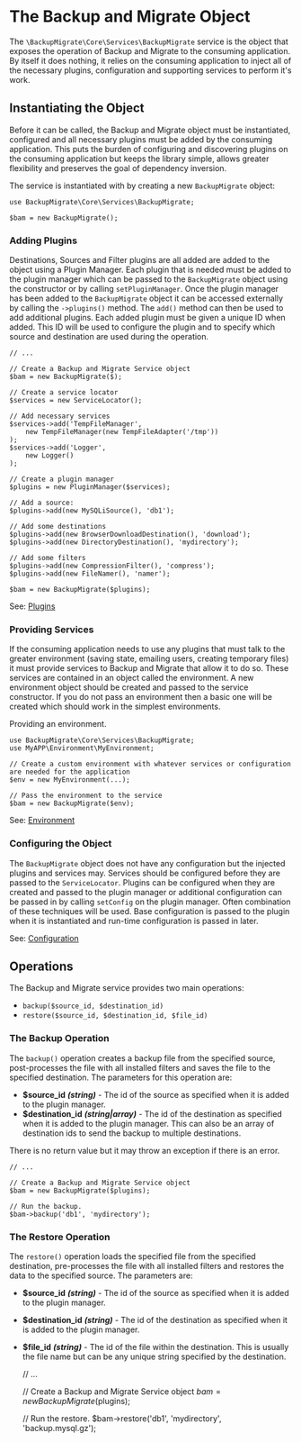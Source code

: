 # The Backup and Migrate Object

The `\BackupMigrate\Core\Services\BackupMigrate` service is the object that exposes the operation of Backup and Migrate
to the consuming application. By itself it does nothing, it relies on the consuming application to inject all of the 
necessary plugins, configuration and supporting services to perform it's work.

## Instantiating the Object

Before it can be called, the Backup and Migrate object must be instantiated, configured and all necessary plugins must
be added by the consuming application. This puts the burden of configuring and discovering plugins on the consuming 
application but keeps the library simple, allows greater flexibility and preserves the goal of dependency inversion.

The service is instantiated with by creating a new `BackupMigrate` object:

    use BackupMigrate\Core\Services\BackupMigrate;
    
    $bam = new BackupMigrate();

### Adding Plugins

Destinations, Sources and Filter plugins are all added are added to the object using a Plugin Manager. Each plugin
that is needed must be added to the plugin manager which can be passed to the `BackupMigrate` object using the constructor or by calling `setPluginManager`. Once the plugin manager has been added to the `BackupMigrate` object it can be accessed externally by calling the `->plugins()` method. The `add()`
method can then be used to add additional plugins. Each added plugin must be given a unique ID when added. This ID will be used
to configure the plugin and to specify which source and destination are used during the operation.

    
    // ...

    // Create a Backup and Migrate Service object
    $bam = new BackupMigrate($);

	// Create a service locator
	$services = new ServiceLocator();
	
	// Add necessary services
	$services->add('TempFileManager',
  		new TempFileManager(new TempFileAdapter('/tmp'))
	);
	$services->add('Logger',
		new Logger()
	);

	// Create a plugin manager
	$plugins = new PluginManager($services);

    // Add a source:
    $plugins->add(new MySQLiSource(), 'db1');
    
    // Add some destinations
    $plugins->add(new BrowserDownloadDestination(), 'download');
    $plugins->add(new DirectoryDestination(), 'mydirectory');
    
    // Add some filters
    $plugins->add(new CompressionFilter(), 'compress');
    $plugins->add(new FileNamer(), 'namer');
    
    $bam = new BackupMigrate($plugins);

See: [Plugins](https://github.com/backupmigrate/backup_migrate_core/tree/master/src/Plugin)

### Providing Services

If the consuming application needs to use any plugins that must talk to the greater environment (saving state, emailing 
users, creating temporary files) it must provide services to Backup and Migrate that allow it to do so. These services
are contained in an object called the environment. A new environment object should be created and passed to the service
constructor. If you do not pass an environment then a basic one will be created which should work in the simplest 
environments.

Providing an environment.

    use BackupMigrate\Core\Services\BackupMigrate; 
    use MyAPP\Environment\MyEnvironment;
    
    // Create a custom environment with whatever services or configuration are needed for the application
    $env = new MyEnvironment(...);

    // Pass the environment to the service
    $bam = new BackupMigrate($env);

See: [Environment](https://github.com/backupmigrate/backup_migrate_core/tree/master/src/Environment)

### Configuring the Object

The `BackupMigrate` object does not have any configuration but the injected plugins and services may. Services should be configured before they are passed to the `ServiceLocator`. Plugins can be configured when they are created and passed to the plugin manager or additional configuration can be passed in by calling `setConfig` on the plugin manager. Often combination of these techniques will be used. Base configuration is passed to the plugin when it is instantiated and run-time configuration is passed in later. 

See: [Configuration](https://github.com/backupmigrate/backup_migrate_core/tree/master/src/Config)


## Operations
The Backup and Migrate service provides two main operations:

* `backup($source_id, $destination_id)`
* `restore($source_id, $destination_id, $file_id)`

### The Backup Operation

The `backup()` operation creates a backup file from the specified source, post-processes the file with all installed 
filters and saves the file to the specified destination. The parameters for this operation are:

* **$source_id** ***(string)*** - The id of the source as specified when it is added to the plugin manager.
* **$destination_id** ***(string|array)*** - The id of the destination as specified when it is added to the plugin manager. 
This can also be an array of destination ids to send the backup to multiple destinations.

There is no return value but it may throw an exception if there is an error.

    // ...

    // Create a Backup and Migrate Service object
    $bam = new BackupMigrate($plugins);

    // Run the backup.
    $bam->backup('db1', 'mydirectory');


### The Restore Operation

The `restore()` operation loads the specified file from the specified destination, pre-processes the file with all 
installed filters and restores the data to the specified source. The parameters are:

* **$source_id** ***(string)*** - The id of the source as specified when it is added to the plugin manager.
* **$destination_id** ***(string)*** - The id of the destination as specified when it is added to the plugin manager.
* **$file_id** ***(string)*** - The id of the file within the destination. This is usually the file name but can be any 
unique string specified by the destination.


    // ...
    
    // Create a Backup and Migrate Service object
    $bam = new BackupMigrate($plugins);
        
    // Run the restore.
    $bam->restore('db1', 'mydirectory', 'backup.mysql.gz');
